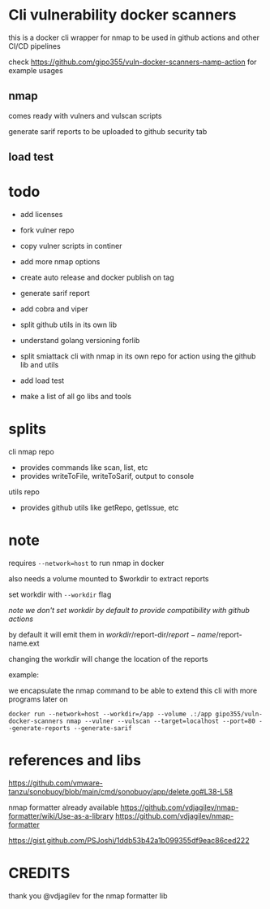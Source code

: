 # Cli vulnerability docker scanners

this is a docker cli wrapper for nmap to be used in github actions and other CI/CD pipelines

check <https://github.com/gipo355/vuln-docker-scanners-namp-action> for example usages

## nmap

comes ready with vulners and vulscan scripts

generate sarif reports to be uploaded to github security tab

## load test

# todo

- add licenses
- fork vulner repo
- copy vulner scripts in continer
- add more nmap options
- create auto release and docker publish on tag
- generate sarif report
- add cobra and viper
- split github utils in its own lib
- understand golang versioning forlib
- split smiattack cli with nmap in its own repo for action using the github lib and utils

- add load test

- make a list of all go libs and tools

# splits

cli nmap repo

- provides commands like scan, list, etc
- provides writeToFile, writeToSarif, output to console

utils repo

- provides github utils like getRepo, getIssue, etc

# note

requires `--network=host` to run nmap in docker

also needs a volume mounted to $workdir to extract reports

set workdir with `--workdir` flag

_note we don't set workdir by default to provide compatibility with github actions_

by default it will emit them in $workdir/$report-dir/$report-name/$report-name.ext

changing the workdir will change the location of the reports

example:

we encapsulate the nmap command to be able to extend this cli with more programs later on

`docker run --network=host --workdir=/app --volume .:/app gipo355/vuln-docker-scanners nmap --vulner --vulscan --target=localhost --port=80 --generate-reports --generate-sarif`

# references and libs

<https://github.com/vmware-tanzu/sonobuoy/blob/main/cmd/sonobuoy/app/delete.go#L38-L58>

nmap formatter already available
<https://github.com/vdjagilev/nmap-formatter/wiki/Use-as-a-library>
<https://github.com/vdjagilev/nmap-formatter>

<https://gist.github.com/PSJoshi/1ddb53b42a1b099355df9eac86ced222>

# CREDITS

thank you @vdjagilev for the nmap formatter lib
